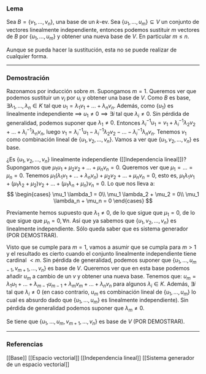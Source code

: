 ### Lema

Sea $B = \{v_1, \dots, v_n\}$, una base de un $k$-ev. Sea $\{u_1, \dots, u_m\} \subseteq V$ un conjunto de vectores linealmente independiente, entonces podemos sustituir $m$ vectores de $B$ por $\{u_1, \dots, u_m\}$ y obtener una nueva base de $V$. En particular $m \le n$.

Aunque se pueda hacer la sustitución, esta no se puede realizar de cualquier forma.

---
### Demostración

Razonamos por inducción sobre $m$. Supongamos $m=1$. Queremos ver que podemos sustituir un $v_i$ por $u_i$ y obtener una base de $V$. Como $B$ es base, $\exists \lambda_1, \dots, \lambda_n \in K$ tal que $u_1 = \lambda_1 v_1 + \dots + \lambda_n v_n$. Además, como $\{u_1\}$ es linealmente independiente $\implies$ $u_1 \not = 0 \implies \exists i$ tal que $\lambda_i \not = 0$.
Sin pérdida de generalidad, podemos suponer que $\lambda_1 \not = 0$. Entonces $\lambda_i^{-1} u_1 = v_1 + \lambda_i^{-1} \lambda_2 v_2 + \dots + \lambda_i^{-1} \lambda_n v_n$, luego $v_1 = \lambda_i^{-1} u_1 - \lambda_i^{-1} \lambda_2 v_2 - \dots - \lambda_i^{-1} \lambda_n v_n$. Tenemos $v_1$ como combinación lineal de $\{u_1, v_2, \dots, v_n\}$. Vamos a ver que $\{u_1, v_2, \dots, v_n\}$ es base.

¿Es $\{u_1, v_2, \dots, v_n\}$ linealmente independiente ([[Independencia lineal]])? Supongamos que $\mu_1 u_1 + \mu_2 v_2 + \dots + \mu_n v_n = 0$. Queremos ver que $\mu_1 = \dots = \mu_n = 0$. Tenemos $\mu_1 (\lambda_1 v_1 + \dots + \lambda_n v_n) + \mu_2 v_2 + \dots + \mu_n v_n = 0$, esto es, $\mu_1 \lambda_1 v_1 + (\mu_1 \lambda_2 + \mu_2)v_2 + \dots + (\mu_1 \lambda_n + \mu_n) v_n = 0$. Lo que nos lleva a:
$$ \begin{cases}   \mu_1 \lambda_1 = 0\\   \mu_1 \lambda_2 + \mu_2 = 0\\   \mu_1 \lambda_n + \mu_n = 0   \end{cases} $$

Previamente hemos supuesto que $\lambda_1 \not = 0$, de lo que sigue que $\mu_1 = 0$, de lo que sigue que $\mu_n = 0, \forall n$. Así que ya sabemos que $\{u_1, v_2, \dots, v_n\}$ es linealmente independiente. Sólo queda saber que es sistema generador (POR DEMOSTRAR).

Visto que se cumple para $m = 1$, vamos a asumir que se cumpla para $m>1$ y el resultado es cierto cuando el conjunto linealmente independiente tiene cardinal $<m$. Sin pérdida de generalidad, podemos suponer que $\{u_1, \dots, u_{m-1}, v_{m+1}, \dots, v_n\}$ es base de $V$. Queremos ver que en esta base podemos añadir $u_m$ a cambio de un $v$ y obtener una nueva base. Tenemos que: $u_m = \lambda_1 u_1 + \dots + \lambda_{m-1} u_{m-1} + \lambda_m v_m + \dots + \lambda_n v_n$ para algunos $\lambda_i \in K$. Además, $\exists i$ tal que $\lambda_i \not = 0$ (en caso contrario, $u_m$ es combinación lineal de $\{u_1, \dots, u_m\}$ lo cual es absurdo dado que $\{u_1, \dots, u_m\}$ es linealmente independiente). Sin pérdida de generalidad podemos suponer que $\lambda_m \not = 0$.

Se tiene que $\{u_1, \dots, u_m, v_{m+1}, \dots, v_n\}$ es base de $V$ (POR DEMOSTRAR).


---
### Referencias
[[Base]]
[[Espacio vectorial]]
[[Independencia lineal]]
[[Sistema generador de un espacio vectorial]]